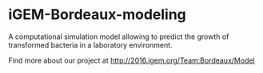 # iGEM-Bordeaux-modeling

A computational simulation model allowing to predict the growth of transformed bacteria in a laboratory environment.

Find more about our project at http://2016.igem.org/Team:Bordeaux/Model 
